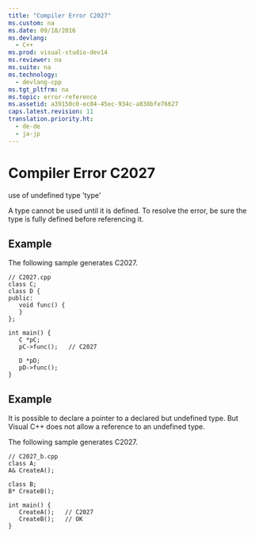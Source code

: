 ```yaml
---
title: "Compiler Error C2027"
ms.custom: na
ms.date: 09/18/2016
ms.devlang: 
  - C++
ms.prod: visual-studio-dev14
ms.reviewer: na
ms.suite: na
ms.technology: 
  - devlang-cpp
ms.tgt_pltfrm: na
ms.topic: error-reference
ms.assetid: a39150c0-ec04-45ec-934c-a838bfe76627
caps.latest.revision: 11
translation.priority.ht: 
  - de-de
  - ja-jp
---
```

# Compiler Error C2027
use of undefined type 'type'  
  
 A type cannot be used until it is defined. To resolve the error, be sure the type is fully defined before referencing it.  
  
## Example  
 The following sample generates C2027.  
  
```  
// C2027.cpp  
class C;  
class D {  
public:  
   void func() {  
   }  
};  
  
int main() {  
   C *pC;  
   pC->func();   // C2027  
  
   D *pD;  
   pD->func();  
}  
```  
  
## Example  
 It is possible to declare a pointer to a declared but undefined type.  But Visual C++ does not allow a reference to an undefined type.  
  
 The following sample generates C2027.  
  
```  
// C2027_b.cpp  
class A;  
A& CreateA();  
  
class B;  
B* CreateB();  
  
int main() {  
   CreateA();   // C2027  
   CreateB();   // OK  
}  
```